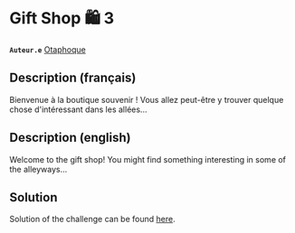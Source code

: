 # Gift Shop 🛍️ 3

**`Auteur.e`** [Otaphoque](https://github.com/Otaphoque)

## Description (français)

Bienvenue à la boutique souvenir ! Vous allez peut-être y trouver quelque chose d'intéressant dans les allées...

## Description (english)

Welcome to the gift shop! You might find something interesting in some of the alleyways...

## Solution

Solution of the challenge can be found [here](solution/).
